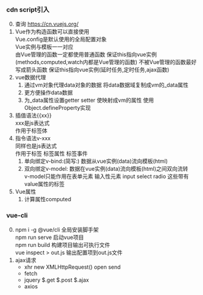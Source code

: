 ### cdn script引入
0. 查询 https://cn.vuejs.org/
1. Vue作为构造函数可以直接使用  
    Vue.config是默认使用的全局配置对象  
    Vue实例与模板一一对应  
    由Vue管理的函数一定都使用普通函数 保证this指向vue实例(methods,computed,watch内都是Vue管理的函数)
    不被Vue管理的函数最好写成箭头函数 保证this指向vue实例(延时任务,定时任务,ajax函数)
2. vue数据代理
    1. 通过vm对象代理data对象的数据 将data数据域复制成vm的_data属性
    2. 更方便操作data数据
    3. 为_data属性设置getter setter 使映射成vm的属性  使用Object.defineProperty实现
2. 插值语法{{xx}}  
    xxx是js表达式  
    作用于标签体
3. 指令语法v-xxx  
    同样也是js表达式  
    作用于标签 标签属性  标签事件
    1. 单向绑定v-bind:(简写:) 数据从vue实例(data)流向模板(html)
    2. 双向绑定v-model: 数据在vue实例(data)流向模板(html)之间双向流转  
        v-model只能作用在表单元素 输入性元素 input select radio 这些带有value属性的标签
4. Vue属性
    1. 计算属性computed
### vue-cli
0. npm i -g @vue/cli      全局安装脚手架  
    npm run serve         启动vue项目  
    npm run build         构建项目输出可执行文件  
    vue inspect > out.js  输出配置项到out.js文件
1. ajax请求
    - xhr new XMLHttpRequest() open send
    - fetch 
    - jquery $.get $.post $.ajax
    - axios
